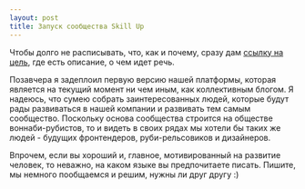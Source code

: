 ```yaml
---
layout: post
title: Запуск сообщества Skill Up
---
```



<p>Чтобы долго не расписывать, что, как и почему, сразу дам <a href="https://smartprogress.do/goal/56153/">ссылку на цель</a>, где есть описание, о чем идет речь.</p>
<p>Позавчера я задеплоил первую версию нашей платформы, которая является на текущий момент ни чем иным, как коллективным блогом. Я надеюсь, что сумею собрать заинтересованных людей, которые будут рады развиваться в нашей компании и развивать тем самым сообщество. Поскольку основа сообщества строится на обществе воннаби-рубистов, то и видеть в своих рядах мы хотели бы таких же людей - будущих фронтендеров, руби-рельсовиков и дизайнеров. </p>
<p>Впрочем, если вы хороший и, главное, мотивированный на развитие человек, то неважно, на каком языке вы предпочитаете писать. Пишите, мы немного пообщаемся и решим, нужны ли друг другу :)</p>